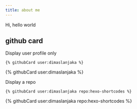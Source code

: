 ```yaml
---
title: about me
---
```


Hi, hello world

## github card

Display user profile only
```
{% githubCard user:dimaslanjaka %}
```

{% githubCard user:dimaslanjaka %}

Display a repo
```
{% githubCard user:dimaslanjaka repo:hexo-shortcodes %}
```

{% githubCard user:dimaslanjaka repo:hexo-shortcodes %}